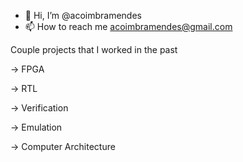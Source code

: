 - 👋 Hi, I’m @acoimbramendes
- 📫 How to reach me acoimbramendes@gmail.com

Couple projects that I worked in the past

-> FPGA 

-> RTL

-> Verification

-> Emulation

-> Computer Architecture


<!---
acoimbramendes/acoimbramendes is a ✨ special ✨ repository because its `README.md` (this file) appears on your GitHub profile.
You can click the Preview link to take a look at your changes.
--->
